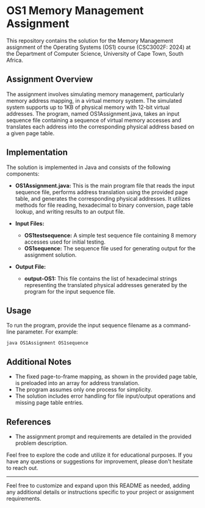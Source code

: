 
# OS1 Memory Management Assignment

This repository contains the solution for the Memory Management assignment of the Operating Systems (OS1) course (CSC3002F: 2024) at the Department of Computer Science, University of Cape Town, South Africa.

## Assignment Overview

The assignment involves simulating memory management, particularly memory address mapping, in a virtual memory system. The simulated system supports up to 1KB of physical memory with 12-bit virtual addresses. The program, named OS1Assignment.java, takes an input sequence file containing a sequence of virtual memory accesses and translates each address into the corresponding physical address based on a given page table.

## Implementation

The solution is implemented in Java and consists of the following components:

- **OS1Assignment.java:** This is the main program file that reads the input sequence file, performs address translation using the provided page table, and generates the corresponding physical addresses. It utilizes methods for file reading, hexadecimal to binary conversion, page table lookup, and writing results to an output file.
- **Input Files:**

  - **OS1testsequence:** A simple test sequence file containing 8 memory accesses used for initial testing.
  - **OS1sequence:** The sequence file used for generating output for the assignment solution.
- **Output File:**

  - **output-OS1:** This file contains the list of hexadecimal strings representing the translated physical addresses generated by the program for the input sequence file.

## Usage

To run the program, provide the input sequence filename as a command-line parameter. For example:

```
java OS1Assignment OS1sequence
```

## Additional Notes

- The fixed page-to-frame mapping, as shown in the provided page table, is preloaded into an array for address translation.
- The program assumes only one process for simplicity.
- The solution includes error handling for file input/output operations and missing page table entries.

## References

- The assignment prompt and requirements are detailed in the provided problem description.

Feel free to explore the code and utilize it for educational purposes. If you have any questions or suggestions for improvement, please don't hesitate to reach out.

---

Feel free to customize and expand upon this README as needed, adding any additional details or instructions specific to your project or assignment requirements.
